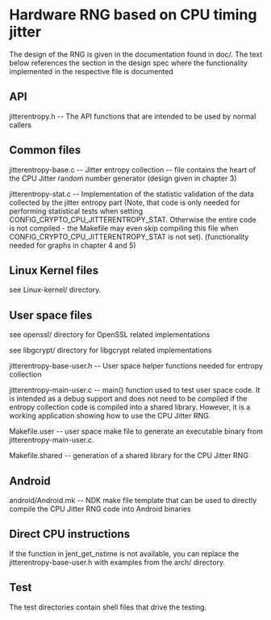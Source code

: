 Hardware RNG based on CPU timing jitter
=======================================

The design of the RNG is given in the documentation found in doc/. The text
below references the section in the design spec where the functionality
implemented in the respective file is documented

API
---

jitterentropy.h -- The API functions that are intended to be used by normal
callers


Common files
------------
jitterentropy-base.c -- Jitter entropy collection -- file contains the heart
			of the CPU Jitter random number generator
			(design given in chapter 3)

jitterentropy-stat.c -- Implementation of the statistic validation of the data
			collected by the jitter entropy part (Note, that code
			is only needed for performing statistical tests
			when setting CONFIG_CRYPTO_CPU_JITTERENTROPY_STAT. Otherwise
			the entire code	is not compiled - the Makefile may
			even skip compiling this file when
			CONFIG_CRYPTO_CPU_JITTERENTROPY_STAT is not set).
			(functionality needed for graphs in chapter 4 and 5)


Linux Kernel files
-------------------

see Linux-kernel/ directory.


User space files
----------------

see openssl/ directory for OpenSSL related implementations

see libgcrypt/ directory for libgcrypt related implementations

jitterentropy-base-user.h -- User space helper functions needed for entropy
			     collection

jitterentropy-main-user.c -- main() function used to test user space code. It is
			     intended as a debug support and does not need to be
			     compiled if the entropy collection code is compiled
			     into a shared library. However, it is a working
			     application showing how to use the CPU Jitter RNG.

Makefile.user -- user space make file to generate an executable binary from
jitterentropy-main-user.c.

Makefile.shared -- generation of a shared library for the CPU Jitter RNG

Android
-------

android/Android.mk	-- NDK make file template that can be used to directly
			   compile the CPU Jitter RNG code into Android binaries

Direct CPU instructions
-----------------------

If the function in jent_get_nstime is not available, you can replace the
jitterentropy-base-user.h with examples from the arch/ directory.


Test
----

The test directories contain shell files that drive the testing.
